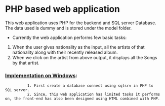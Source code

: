# PHP based web application 


This web application uses PHP for the backend and SQL server Database. The data used is dummy and is stored under the model folder.

* Currently the web application performs few basic tasks:

1. When the user gives nationality as the input, all the artists of that nationality along with their recently released album.
2. When we click on the artist from above output, it displays all the Songs by that artist.

### <ins>Implementation on Windows</ins>:
              1. First create a database connect using sqlsrv in PHP to SQL server.
              2. Since, this web application has limited tasks it performs on, the front-end has also been designed using HTML combined with PHP.
           
